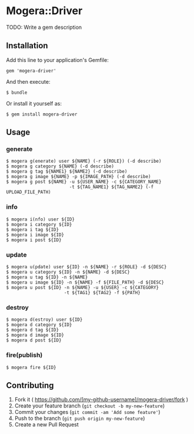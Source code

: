 # Mogera::Driver

TODO: Write a gem description

## Installation

Add this line to your application's Gemfile:

    gem 'mogera-driver'

And then execute:

    $ bundle

Or install it yourself as:

    $ gem install mogera-driver

## Usage

### generate

    $ mogera g(enerate) user ${NAME} (-r ${ROLE}) (-d describe)
    $ mogera g category ${NAME} (-d describe)
    $ mogera g tag ${NAME1} ${NAME2} (-d describe)
    $ mogera g image ${NAME} -p ${IMAGE_PATH} (-d describe)
    $ mogera g post ${NAME} -u ${USER_NAME} -c ${CATEGORY_NAME}
                            -t ${TAG_NAME1} ${TAG_NAME2} (-f UPLOAD_FILE_PATH)

### info

    $ mogera i(nfo) user ${ID}
    $ mogera i category ${ID}
    $ mogera i tag ${ID}
    $ mogera i image ${ID}
    $ mogera i post ${ID}

### update

    $ mogera u(pdate) user ${ID} -n ${NAME} -r ${ROLE} -d ${DESC}
    $ mogera u category ${ID} -n ${NAME} -d ${DESC}
    $ mogera u tag ${ID} -n ${NAME}
    $ mogera u image ${ID} -n ${NAME} -f ${FILE_PATH} -d ${DESC}
    $ mogera u post ${ID} -n ${NAME} -u ${USER} -c ${CATEGORY}
                          -t ${TAG1} ${TAG2} -f ${PATH}
        
### destroy

    $ mogera d(estroy) user ${ID}
    $ mogera d category ${ID}
    $ mogera d tag ${ID}
    $ mogera d image ${ID}
    $ mogera d post ${ID}

### fire(publish)

    $ mogera fire ${ID}

## Contributing

1. Fork it ( https://github.com/[my-github-username]/mogera-driver/fork )
2. Create your feature branch (`git checkout -b my-new-feature`)
3. Commit your changes (`git commit -am 'Add some feature'`)
4. Push to the branch (`git push origin my-new-feature`)
5. Create a new Pull Request
